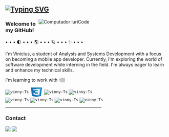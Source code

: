 ## [![Typing SVG](https://readme-typing-svg.demolab.com?font=Fira+Code&weight=700&size=22&pause=1000&color=FFFFFF&background=902EF200&width=435&lines=Hey%2C+what's+up%3F)](https://git.io/typing-svg)

<img src="https://user-images.githubusercontent.com/111714040/211964655-7c5d74da-28d7-4eb9-b894-965da153b450.png" 
  min-width="400px" 
  max-width="400px" 
  width="400px" 
  align="right" 
  alt="Computador iuriCode" 
  title = "💻">

### Welcome to my GitHub!
<p>• • • 🌓 • • • 🌎 • • • 🪐 • • • ✨ • • •</p>
<p>
  I'm Vinicius, a student of Analysis and Systems Development with a focus on becoming a mobile app developer. Currently, 
  I'm exploring the world of software development while interning in the field. I'm always eager to learn and enhance my technical skills. 
</p>

<p>I'm learning to work with 👇🏽</p>

<div style="display: inline_block">

  <code><img align="center" alt="vinny-Ts" height="30" width="40" src="https://cdn.jsdelivr.net/gh/devicons/devicon/icons/html5/html5-original.svg" title = "HTML" /></code>
  <code><img align="center" alt="vinny-CSS" height="30" width="40" src="https://raw.githubusercontent.com/devicons/devicon/master/icons/css3/css3-original.svg" title = "CSS"></code>
  <code><img align="center" alt="vinny-Ts" height="30" width="40" src="https://cdn.jsdelivr.net/gh/devicons/devicon/icons/javascript/javascript-original.svg" title = "JavaScript"/></code>
  <code><img align="center" alt="vinny-Ts" height="30" width="40" src="https://cdn.jsdelivr.net/gh/devicons/devicon/icons/react/react-original.svg" title = "React Native"/></code>  
  <code><img align="center" alt="vinny-Ts" height="30" width="40" src="https://cdn.jsdelivr.net/gh/devicons/devicon/icons/react/react-original-wordmark.svg" title = "React"/></code> 
  <code><img align="center" alt="vinny-Ts" height="30" width="40" src="https://cdn.jsdelivr.net/gh/devicons/devicon/icons/nodejs/nodejs-original.svg" title = "Node JS"/></code>
  <code><img align="center" alt="vinny-Ts" height="30" width="40" src="https://cdn.jsdelivr.net/gh/devicons/devicon/icons/java/java-original.svg" title = "Java"/></code>
  <code><img align="center" alt="vinny-Ts" height="30" width="40" src="https://cdn.jsdelivr.net/gh/devicons/devicon/icons/python/python-original.svg" title = "Python"/></code>
   
  </div>

<hr width="300px">

### Contact

<div> 
  <a href="https://www.linkedin.com/in/vinicius-rbrito15/" target="_blank"><img src="https://img.shields.io/badge/-LinkedIn-%230077B5?style=for-the-badge&logo=linkedin&logoColor=white" target="_blank"></a> 
  <a href = "mailto: viny.rbrito18@gmail.com"><img src="https://img.shields.io/badge/-Gmail-%23333?style=for-the-badge&logo=gmail&logoColor=white" target="_blank"></a>
  <p>
    <!--<img width="200px" src="https://user-images.githubusercontent.com/70382532/138322189-2db8df52-9dcb-40a0-88a8-c365466bd33d.gif"/>-->
  </p>
</div>


<!--![Snake animation](https://github.com/vinnybrito/vinnybrito/blob/output/github-contribution-grid-snake.svg)-->
